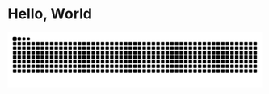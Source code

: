 <text id="hellos"></text>

<source src="/hellos.js" tag="script"></source>
# Hello, World

<p align=center><img align="center" src="https://raw.githubusercontent.com/RIMOPA/RIMOPA/output/github-contribution-grid-snake.svg" /></p>
